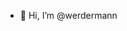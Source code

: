 - 👋 Hi, I’m @werdermann
<!--
- 👀 I’m interested in ...
- 🌱 I’m currently learning ...
- 💞️ I’m looking to collaborate on ...
- 📫 How to reach me ...
-->
<!---
werdermann/werdermann is a ✨ special ✨ repository because its `README.md` (this file) appears on your GitHub profile.
You can click the Preview link to take a look at your changes.
--->
